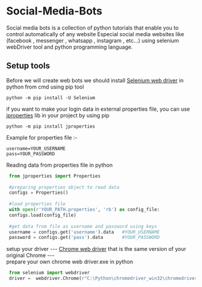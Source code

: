 # Social-Media-Bots
Social media bots is a collection of python tutorials that enable you to control automatically of any website Especial social media websites like (facebook , messenger , whatsapp , instagram , etc...) using selenium webDriver tool and python programming language.
## Setup tools 
Before we will create web bots we should install [Selenium web driver](https://www.selenium.dev/) in python from cmd using pip tool
```
python -m pip install -U Selenium  
```
if you want to make your login data in external properties file, you can use [jproperties](https://pypi.org/project/jproperties/) lib in your project by using pip 
```
python -m pip install jproperties 
```
Example for properties file :-
```
username=YOUR_USERNAME
pass=YOUR_PASSWORD
```
Reading data from properties file in python
```python
 from jproperties import Properties 
   
 #preparing properties object to read data 
 configs = Properties()
   
 #load properties file
 with open(r'YOUR_PATH.properties', 'rb') as config_file:
 configs.load(config_file)
  
 #get data from file as username and password using keys  
 username = configs.get('username').data   #YOUR_USERNAME
 password = configs.get('pass').data       #YOUR_PASSWORD

```
setup your driver --- [Chrome web driver](https://chromedriver.chromium.org/downloads) that is the same version of your original Chrome --- \
prepare your own chrome web driver.exe in python 
```python
 from selenium import webdriver
 driver =  webdriver.Chrome(r"C:\Python\chromedriver_win32\chromedriver.exe") # change to your path

```

